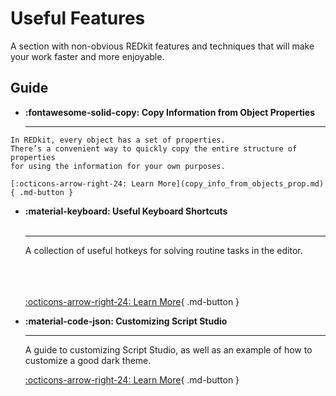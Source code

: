 # Useful Features

A section with non-obvious REDkit features and techniques that will make your work faster and more enjoyable.

## Guide

<div class="grid cards" markdown>

-    **:fontawesome-solid-copy: Copy Information from Object Properties**
     
     ***

    In REDkit, every object has a set of properties. 
    There’s a convenient way to quickly copy the entire structure of properties 
    for using the information for your own purposes.

    [:octicons-arrow-right-24: Learn More](copy_info_from_objects_prop.md){ .md-button }

-   **:material-keyboard: Useful Keyboard Shortcuts**<br><br>
    
    ***

     A collection of useful hotkeys for solving routine tasks in the editor.<br><br><br><br>

    [:octicons-arrow-right-24: Learn More](shortcuts.md){ .md-button }

-   **:material-code-json: Customizing Script Studio**
    
    ***

     A guide to customizing Script Studio, as well as an example of how to customize a good dark theme.

    [:octicons-arrow-right-24: Learn More](setup_script_studio.md){ .md-button }


</div>